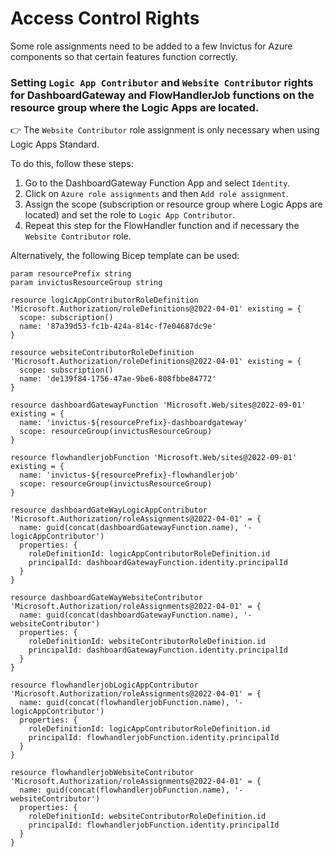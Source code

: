 # Access Control Rights

Some role assignments need to be added to a few Invictus for Azure components so that certain features function correctly.
   
### Setting `Logic App Contributor` and `Website Contributor` rights for DashboardGateway and FlowHandlerJob functions on the resource group where the Logic Apps are located.

:point_right: The `Website Contributor` role assignment is only necessary when using Logic Apps Standard.

To do this, follow these steps:

1. Go to the DashboardGateway Function App and select `Identity`.
2. Click on `Azure role assignments` and then `Add role assignment`.
3. Assign the scope (subscription or resource group where Logic Apps are located) and set the role to `Logic App Contributor`.
4. Repeat this step for the FlowHandler function and if necessary the `Website Contributor` role.

Alternatively, the following Bicep template can be used:

```bicep
param resourcePrefix string
param invictusResourceGroup string
 
resource logicAppContributorRoleDefinition 'Microsoft.Authorization/roleDefinitions@2022-04-01' existing = {
  scope: subscription()
  name: '87a39d53-fc1b-424a-814c-f7e04687dc9e'
}
 
resource websiteContributorRoleDefinition 'Microsoft.Authorization/roleDefinitions@2022-04-01' existing = {
  scope: subscription()
  name: 'de139f84-1756-47ae-9be6-808fbbe84772'
}
 
resource dashboardGatewayFunction 'Microsoft.Web/sites@2022-09-01' existing = {
  name: 'invictus-${resourcePrefix}-dashboardgateway'
  scope: resourceGroup(invictusResourceGroup)
}

resource flowhandlerjobFunction 'Microsoft.Web/sites@2022-09-01' existing = {
  name: 'invictus-${resourcePrefix}-flowhandlerjob'
  scope: resourceGroup(invictusResourceGroup)
}
 
resource dashboardGateWayLogicAppContributor 'Microsoft.Authorization/roleAssignments@2022-04-01' = {
  name: guid(concat(dashboardGatewayFunction.name), '-logicAppContributor')
  properties: {
    roleDefinitionId: logicAppContributorRoleDefinition.id
    principalId: dashboardGatewayFunction.identity.principalId
  }
}
 
resource dashboardGateWayWebsiteContributor 'Microsoft.Authorization/roleAssignments@2022-04-01' = {
  name: guid(concat(dashboardGatewayFunction.name), '-websiteContributor')
  properties: {
    roleDefinitionId: websiteContributorRoleDefinition.id
    principalId: dashboardGatewayFunction.identity.principalId
  }
}

resource flowhandlerjobLogicAppContributor 'Microsoft.Authorization/roleAssignments@2022-04-01' = {
  name: guid(concat(flowhandlerjobFunction.name), '-logicAppContributor')
  properties: {
    roleDefinitionId: logicAppContributorRoleDefinition.id
    principalId: flowhandlerjobFunction.identity.principalId
  }
}
 
resource flowhandlerjobWebsiteContributor 'Microsoft.Authorization/roleAssignments@2022-04-01' = {
  name: guid(concat(flowhandlerjobFunction.name), '-websiteContributor')
  properties: {
    roleDefinitionId: websiteContributorRoleDefinition.id
    principalId: flowhandlerjobFunction.identity.principalId
  }
}
```
